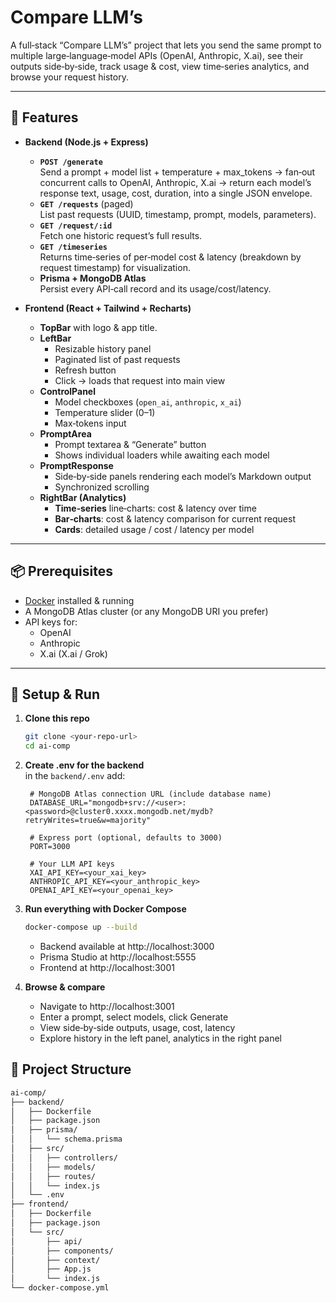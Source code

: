 # Compare LLM’s

A full‑stack “Compare LLM’s” project that lets you send the same prompt to multiple large‑language‑model APIs (OpenAI, Anthropic, X.ai), see their outputs side‑by‑side, track usage & cost, view time‑series analytics, and browse your request history.

---

## 🚀 Features

- **Backend (Node.js + Express)**
  - **`POST /generate`**  
    Send a prompt + model list + temperature + max_tokens → fan‑out concurrent calls to OpenAI, Anthropic, X.ai → return each model’s response text, usage, cost, duration, into a single JSON envelope.
  - **`GET /requests`** (paged)  
    List past requests (UUID, timestamp, prompt, models, parameters).
  - **`GET /request/:id`**  
    Fetch one historic request’s full results.
  - **`GET /timeseries`**  
    Returns time‑series of per‑model cost & latency (breakdown by request timestamp) for visualization.
  - **Prisma + MongoDB Atlas**  
    Persist every API‑call record and its usage/cost/latency.  

- **Frontend (React + Tailwind + Recharts)**
  - **TopBar** with logo & app title.
  - **LeftBar**  
    - Resizable history panel  
    - Paginated list of past requests  
    - Refresh button  
    - Click → loads that request into main view
  - **ControlPanel**  
    - Model checkboxes (`open_ai`, `anthropic`, `x_ai`)  
    - Temperature slider (0–1)  
    - Max‑tokens input  
  - **PromptArea**  
    - Prompt textarea & “Generate” button  
    - Shows individual loaders while awaiting each model  
  - **PromptResponse**  
    - Side‑by‑side panels rendering each model’s Markdown output  
    - Synchronized scrolling
  - **RightBar (Analytics)**  
    - **Time‑series** line‑charts: cost & latency over time  
    - **Bar‑charts**: cost & latency comparison for current request  
    - **Cards**: detailed usage / cost / latency per model  

---

## 📦 Prerequisites

- [Docker](https://www.docker.com/) installed & running  
- A MongoDB Atlas cluster (or any MongoDB URI you prefer)  
- API keys for:
  - OpenAI
  - Anthropic
  - X.ai (X.ai / Grok)

---

## 🔧 Setup & Run

1. **Clone this repo**  
   ```bash
   git clone <your‑repo‑url>
   cd ai-comp
   ```
2. **Create .env for the backend**  
   in the `backend/.env` add:
   ```env
    # MongoDB Atlas connection URL (include database name)
    DATABASE_URL="mongodb+srv://<user>:<password>@cluster0.xxxx.mongodb.net/mydb?retryWrites=true&w=majority"

    # Express port (optional, defaults to 3000)
    PORT=3000

    # Your LLM API keys
    XAI_API_KEY=<your_xai_key>
    ANTHROPIC_API_KEY=<your_anthropic_key>
    OPENAI_API_KEY=<your_openai_key>

3. **Run everything with Docker Compose**  
   ```bash
   docker-compose up --build
   ```
   - Backend available at http://localhost:3000
   - Prisma Studio at http://localhost:5555
   - Frontend at http://localhost:3001

4. **Browse & compare**
   - Navigate to http://localhost:3001
   - Enter a prompt, select models, click Generate
   - View side‑by‑side outputs, usage, cost, latency
   - Explore history in the left panel, analytics in the right panel

## 📂 Project Structure
```txt
ai-comp/
├── backend/
│   ├── Dockerfile
│   ├── package.json
│   ├── prisma/
│   │   └── schema.prisma
│   ├── src/
│   │   ├── controllers/
│   │   ├── models/
│   │   ├── routes/
│   │   └── index.js
│   └── .env
├── frontend/
│   ├── Dockerfile
│   ├── package.json
│   └── src/
│       ├── api/
│       ├── components/
│       ├── context/
│       ├── App.js
│       └── index.js
└── docker-compose.yml
```
